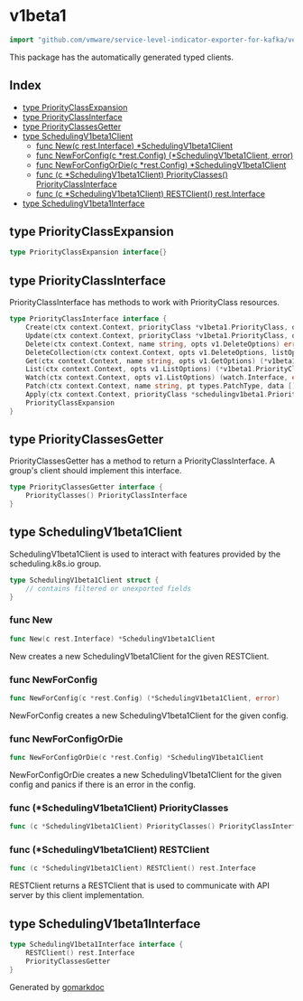 <!-- Code generated by gomarkdoc. DO NOT EDIT -->

# v1beta1

```go
import "github.com/vmware/service-level-indicator-exporter-for-kafka/vendor/k8s.io/client-go/kubernetes/typed/scheduling/v1beta1"
```

This package has the automatically generated typed clients.

## Index

- [type PriorityClassExpansion](<#type-priorityclassexpansion>)
- [type PriorityClassInterface](<#type-priorityclassinterface>)
- [type PriorityClassesGetter](<#type-priorityclassesgetter>)
- [type SchedulingV1beta1Client](<#type-schedulingv1beta1client>)
  - [func New(c rest.Interface) *SchedulingV1beta1Client](<#func-new>)
  - [func NewForConfig(c *rest.Config) (*SchedulingV1beta1Client, error)](<#func-newforconfig>)
  - [func NewForConfigOrDie(c *rest.Config) *SchedulingV1beta1Client](<#func-newforconfigordie>)
  - [func (c *SchedulingV1beta1Client) PriorityClasses() PriorityClassInterface](<#func-schedulingv1beta1client-priorityclasses>)
  - [func (c *SchedulingV1beta1Client) RESTClient() rest.Interface](<#func-schedulingv1beta1client-restclient>)
- [type SchedulingV1beta1Interface](<#type-schedulingv1beta1interface>)


## type PriorityClassExpansion

```go
type PriorityClassExpansion interface{}
```

## type PriorityClassInterface

PriorityClassInterface has methods to work with PriorityClass resources.

```go
type PriorityClassInterface interface {
    Create(ctx context.Context, priorityClass *v1beta1.PriorityClass, opts v1.CreateOptions) (*v1beta1.PriorityClass, error)
    Update(ctx context.Context, priorityClass *v1beta1.PriorityClass, opts v1.UpdateOptions) (*v1beta1.PriorityClass, error)
    Delete(ctx context.Context, name string, opts v1.DeleteOptions) error
    DeleteCollection(ctx context.Context, opts v1.DeleteOptions, listOpts v1.ListOptions) error
    Get(ctx context.Context, name string, opts v1.GetOptions) (*v1beta1.PriorityClass, error)
    List(ctx context.Context, opts v1.ListOptions) (*v1beta1.PriorityClassList, error)
    Watch(ctx context.Context, opts v1.ListOptions) (watch.Interface, error)
    Patch(ctx context.Context, name string, pt types.PatchType, data []byte, opts v1.PatchOptions, subresources ...string) (result *v1beta1.PriorityClass, err error)
    Apply(ctx context.Context, priorityClass *schedulingv1beta1.PriorityClassApplyConfiguration, opts v1.ApplyOptions) (result *v1beta1.PriorityClass, err error)
    PriorityClassExpansion
}
```

## type PriorityClassesGetter

PriorityClassesGetter has a method to return a PriorityClassInterface. A group's client should implement this interface.

```go
type PriorityClassesGetter interface {
    PriorityClasses() PriorityClassInterface
}
```

## type SchedulingV1beta1Client

SchedulingV1beta1Client is used to interact with features provided by the scheduling.k8s.io group.

```go
type SchedulingV1beta1Client struct {
    // contains filtered or unexported fields
}
```

### func New

```go
func New(c rest.Interface) *SchedulingV1beta1Client
```

New creates a new SchedulingV1beta1Client for the given RESTClient.

### func NewForConfig

```go
func NewForConfig(c *rest.Config) (*SchedulingV1beta1Client, error)
```

NewForConfig creates a new SchedulingV1beta1Client for the given config.

### func NewForConfigOrDie

```go
func NewForConfigOrDie(c *rest.Config) *SchedulingV1beta1Client
```

NewForConfigOrDie creates a new SchedulingV1beta1Client for the given config and panics if there is an error in the config.

### func \(\*SchedulingV1beta1Client\) PriorityClasses

```go
func (c *SchedulingV1beta1Client) PriorityClasses() PriorityClassInterface
```

### func \(\*SchedulingV1beta1Client\) RESTClient

```go
func (c *SchedulingV1beta1Client) RESTClient() rest.Interface
```

RESTClient returns a RESTClient that is used to communicate with API server by this client implementation.

## type SchedulingV1beta1Interface

```go
type SchedulingV1beta1Interface interface {
    RESTClient() rest.Interface
    PriorityClassesGetter
}
```



Generated by [gomarkdoc](<https://github.com/princjef/gomarkdoc>)
